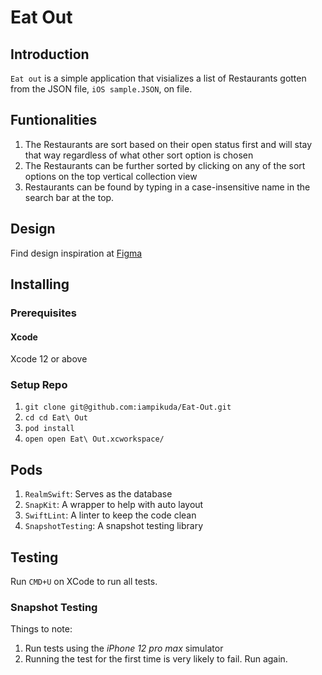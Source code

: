 # Eat Out  

## Introduction
`Eat out` is a simple application that visializes a list of Restaurants gotten from the JSON file, `iOS sample.JSON`, on file.

## Funtionalities
1. The Restaurants are sort based on their open status first and will stay that way regardless of what other sort option is chosen
2. The Restaurants can be further sorted by clicking on any of the sort options on the top vertical collection view
3. Restaurants can be found by typing in a case-insensitive name in the search bar at the top. 

## Design
Find design inspiration at [Figma](https://www.figma.com/file/rjOjAkKlZ4pi6VgEU6y3B7/Eat-Out)

## Installing

### Prerequisites
#### Xcode
Xcode 12 or above

### Setup Repo
1. `git clone git@github.com:iampikuda/Eat-Out.git`
2. `cd cd Eat\ Out`
3. `pod install`
4. `open open Eat\ Out.xcworkspace/`

## Pods
1. `RealmSwift`: Serves as the database
2. `SnapKit`: A wrapper to help with auto layout 
3. `SwiftLint`: A linter to keep the code clean
4. `SnapshotTesting`: A snapshot testing library

## Testing

Run `CMD+U` on XCode to run all tests. 

### Snapshot Testing
Things to note:

1. Run tests using the *iPhone 12 pro max* simulator
2. Running the test for the first time is very likely to fail. Run again.
